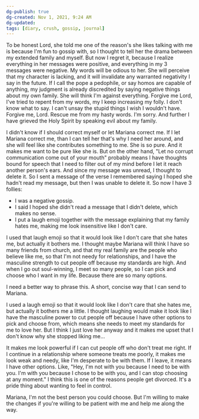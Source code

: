 ```yaml
---
dg-publish: true
dg-created: Nov 1, 2021, 9:24 AM
dg-updated: 
tags: [diary, crush, gossip, journal]
---
```


To be honest Lord, she told me one of the reason's she likes talking with me is because I'm fun to gossip with, so I thought to tell her the drama between my extended family and myself. But now I regret it, because I realize everything in her messages were positive, and everything in my 3 messages were negative. My words will be odious to her. She will perceive that my character is lacking, and it will invalidate any warranted negativity I say in the future. If I call the pope a pedophile, or say homos are capable of anything, my judgment is already discredited by saying negative things about my own family. She will think I'm against everything. Forgive me Lord, I've tried to repent from my words, my I keep increasing my folly. I don't know what to say. I can't unsay the stupid things I wish I wouldn't have. Forgive me, Lord. Rescue me from my hasty words. I'm sorry. And further I have grieved the Holy Spirit by speaking evil about my family.

I didn't know if I should correct myself or let Mariana correct me. If I let Mariana correct me, than I can tell her that's why I need her around, and she will feel like she contributes something to me. She is so pure. And it makes me want to be pure like she is. But on the other hand, "Let no corrupt communication come out of your mouth" probably means I have thoughts bound for speech that I need to filter out of my mind before I let it reach another person's ears. And since my message was unread, I thought to delete it. So I sent a message of the verse I remembered saying I hoped she hadn't read my message, but then I was unable to delete it. So now I have 3 follies:

- I was a negative gossip.
- I said I hoped she didn't read a message that I didn't delete, which makes no sense.
- I put a laugh emoji together with the message explaining that my family hates me, making me look insensitive like I don't care.

I used that laugh emoji so that it would look like I don't care that she hates me, but actually it bothers me. I thought maybe Mariana will think I have so many friends from church, and that my real family are the people who believe like me, so that I'm not needy for relationships, and I have the masculine strength to cut people off because my standards are high. And when I go out soul-winning, I meet so many people, so I can pick and choose who I want in my life. Because there are so many options.

I need a better way to phrase this. A short, concise way that I can send to Mariana.

I used a laugh emoji so that it would look like I don't care that she hates me, but actually it bothers me a little. I thought laughing would make it look like I have the masculine power to cut people off because I have other options to pick and choose from, which means she needs to meet my standards for me to love her. But I think I just love her anyway and it makes me upset that I don't know why she stopped liking me...

It makes me look powerful if I can cut people off who don't treat me right. If I continue in a relationship where someone treats me poorly, it makes me look weak and needy, like I'm desperate to be with them. If I leave, it means I have other options. Like, "Hey, I'm not with you because I need to be with you. I'm with you because I chose to be with you, and I can stop choosing at any moment." I think this is one of the reasons people get divorced. It's a pride thing about wanting to feel in control.

Mariana, I'm not the best person you could choose. But I'm willing to make the changes if you're willing to be patient with me and help me along the way.